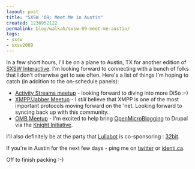 ```yaml
---
layout: post
title: "SXSW '09: Meet Me in Austin"
created: 1236952122
permalink: blog/walkah/sxsw-09-meet-me-austin/
tags:
- sxsw
- sxsw2009
---
```

In a few short hours, I'll be on a plane to Austin, TX for another edition of [SXSW Interactive](http://sxsw.com/interactive). I'm looking forward to connecting with a bunch of folks that I don't otherwise get to see often. Here's a list of things I'm hoping to catch (in addition to the on-schedule panels):

 * [Activity Streams meetup](http://upcoming.yahoo.com/event/2126462/) - looking forward to diving into more DiSo :-)
 * [XMPP/Jabber Meetup](http://upcoming.yahoo.com/event/2122123/) - I *still* believe that XMPP is one of the most important protocols moving forward on the 'net. Looking forward to syncing back up with this community.
 * [OMB Meetup](http://controlyourself.ca/2009/03/11/control-yourself-at-sxsw/) - I'm excited to help bring [OpenMicroBlogging](http://openmicroblogging.org/) to Drupal via the [Knight Initiative](http://groups.drupal.org/node/14953).

I'll also definitely be at the party that [Lullabot](http://www.lullabot.com/) is co-sponsoring : [32bit](http://twitter.com/32bit).

If you're in Austin for the next few days - ping me on [twitter](http://twitter.com/walkah) or [identi.ca](http://identi.ca/walkah).

Off to finish packing :-)
